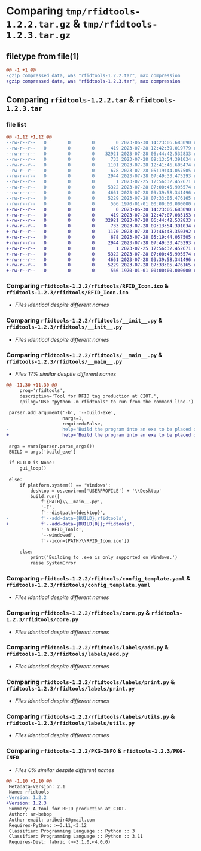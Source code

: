 # Comparing `tmp/rfidtools-1.2.2.tar.gz` & `tmp/rfidtools-1.2.3.tar.gz`

## filetype from file(1)

```diff
@@ -1 +1 @@
-gzip compressed data, was "rfidtools-1.2.2.tar", max compression
+gzip compressed data, was "rfidtools-1.2.3.tar", max compression
```

## Comparing `rfidtools-1.2.2.tar` & `rfidtools-1.2.3.tar`

### file list

```diff
@@ -1,12 +1,12 @@
--rw-r--r--   0        0        0        0 2023-06-30 14:23:06.683090 rfidtools-1.2.2/README.md
--rw-r--r--   0        0        0      419 2023-07-28 12:42:39.019779 rfidtools-1.2.2/pyproject.toml
--rw-r--r--   0        0        0    32921 2023-07-28 06:44:42.532833 rfidtools-1.2.2/rfidtools/RFID_Icon.ico
--rw-r--r--   0        0        0      733 2023-07-28 09:13:54.391034 rfidtools-1.2.2/rfidtools/__init__.py
--rw-r--r--   0        0        0     1101 2023-07-28 12:41:46.605474 rfidtools-1.2.2/rfidtools/__main__.py
--rw-r--r--   0        0        0      678 2023-07-28 05:19:44.057505 rfidtools-1.2.2/rfidtools/config_template.yaml
--rw-r--r--   0        0        0     2944 2023-07-28 07:49:33.475293 rfidtools-1.2.2/rfidtools/core.py
--rw-r--r--   0        0        0        1 2023-07-25 17:56:32.452671 rfidtools-1.2.2/rfidtools/labels/__init__.py
--rw-r--r--   0        0        0     5322 2023-07-28 07:00:45.995574 rfidtools-1.2.2/rfidtools/labels/add.py
--rw-r--r--   0        0        0     4661 2023-07-28 03:39:58.341496 rfidtools-1.2.2/rfidtools/labels/print.py
--rw-r--r--   0        0        0     5229 2023-07-28 07:33:05.476165 rfidtools-1.2.2/rfidtools/labels/utils.py
--rw-r--r--   0        0        0      566 1970-01-01 00:00:00.000000 rfidtools-1.2.2/PKG-INFO
+-rw-r--r--   0        0        0        0 2023-06-30 14:23:06.683090 rfidtools-1.2.3/README.md
+-rw-r--r--   0        0        0      419 2023-07-28 12:47:07.085153 rfidtools-1.2.3/pyproject.toml
+-rw-r--r--   0        0        0    32921 2023-07-28 06:44:42.532833 rfidtools-1.2.3/rfidtools/RFID_Icon.ico
+-rw-r--r--   0        0        0      733 2023-07-28 09:13:54.391034 rfidtools-1.2.3/rfidtools/__init__.py
+-rw-r--r--   0        0        0     1170 2023-07-28 12:46:48.350392 rfidtools-1.2.3/rfidtools/__main__.py
+-rw-r--r--   0        0        0      678 2023-07-28 05:19:44.057505 rfidtools-1.2.3/rfidtools/config_template.yaml
+-rw-r--r--   0        0        0     2944 2023-07-28 07:49:33.475293 rfidtools-1.2.3/rfidtools/core.py
+-rw-r--r--   0        0        0        1 2023-07-25 17:56:32.452671 rfidtools-1.2.3/rfidtools/labels/__init__.py
+-rw-r--r--   0        0        0     5322 2023-07-28 07:00:45.995574 rfidtools-1.2.3/rfidtools/labels/add.py
+-rw-r--r--   0        0        0     4661 2023-07-28 03:39:58.341496 rfidtools-1.2.3/rfidtools/labels/print.py
+-rw-r--r--   0        0        0     5229 2023-07-28 07:33:05.476165 rfidtools-1.2.3/rfidtools/labels/utils.py
+-rw-r--r--   0        0        0      566 1970-01-01 00:00:00.000000 rfidtools-1.2.3/PKG-INFO
```

### Comparing `rfidtools-1.2.2/rfidtools/RFID_Icon.ico` & `rfidtools-1.2.3/rfidtools/RFID_Icon.ico`

 * *Files identical despite different names*

### Comparing `rfidtools-1.2.2/rfidtools/__init__.py` & `rfidtools-1.2.3/rfidtools/__init__.py`

 * *Files identical despite different names*

### Comparing `rfidtools-1.2.2/rfidtools/__main__.py` & `rfidtools-1.2.3/rfidtools/__main__.py`

 * *Files 17% similar despite different names*

```diff
@@ -11,30 +11,30 @@
     prog='rfidtools',
     description='Tool for RFID tag production at CIOT.',
     epilog='Use "python -m rfidtools" to run from the command line.')
 
 parser.add_argument('-b', '--build-exe',
                     nargs=1,
                     required=False,
-                    help='Build the program into an exe to be placed on the desktop')
+                    help='Build the program into an exe to be placed on the desktop.\nRequires an argument passing the relative path to a config.yaml')
 
 args = vars(parser.parse_args())
 BUILD = args['build_exe']
 
 if BUILD is None:
     gui_loop()
 
 else:
     if platform.system() == 'Windows':
         desktop = os.environ['USERPROFILE'] + '\\Desktop'
         build.run([
             f'{PATH}\\__main__.py',
             '-F',
             f'--distpath={desktop}',
-            f'--add-data={BUILD};rfidtools',
+            f'--add-data={BUILD[0]};rfidtools',
             '-n RFID_Tools',
             '--windowed',
             f'--icon={PATH}\\RFID_Icon.ico'])
 
     else:
         print('Building to .exe is only supported on Windows.')
         raise SystemError
```

### Comparing `rfidtools-1.2.2/rfidtools/config_template.yaml` & `rfidtools-1.2.3/rfidtools/config_template.yaml`

 * *Files identical despite different names*

### Comparing `rfidtools-1.2.2/rfidtools/core.py` & `rfidtools-1.2.3/rfidtools/core.py`

 * *Files identical despite different names*

### Comparing `rfidtools-1.2.2/rfidtools/labels/add.py` & `rfidtools-1.2.3/rfidtools/labels/add.py`

 * *Files identical despite different names*

### Comparing `rfidtools-1.2.2/rfidtools/labels/print.py` & `rfidtools-1.2.3/rfidtools/labels/print.py`

 * *Files identical despite different names*

### Comparing `rfidtools-1.2.2/rfidtools/labels/utils.py` & `rfidtools-1.2.3/rfidtools/labels/utils.py`

 * *Files identical despite different names*

### Comparing `rfidtools-1.2.2/PKG-INFO` & `rfidtools-1.2.3/PKG-INFO`

 * *Files 0% similar despite different names*

```diff
@@ -1,10 +1,10 @@
 Metadata-Version: 2.1
 Name: rfidtools
-Version: 1.2.2
+Version: 1.2.3
 Summary: A tool for RFID production at CIOT.
 Author: ar-bebop
 Author-email: aribeir4@gmail.com
 Requires-Python: >=3.11,<3.12
 Classifier: Programming Language :: Python :: 3
 Classifier: Programming Language :: Python :: 3.11
 Requires-Dist: fabric (>=3.1.0,<4.0.0)
```

